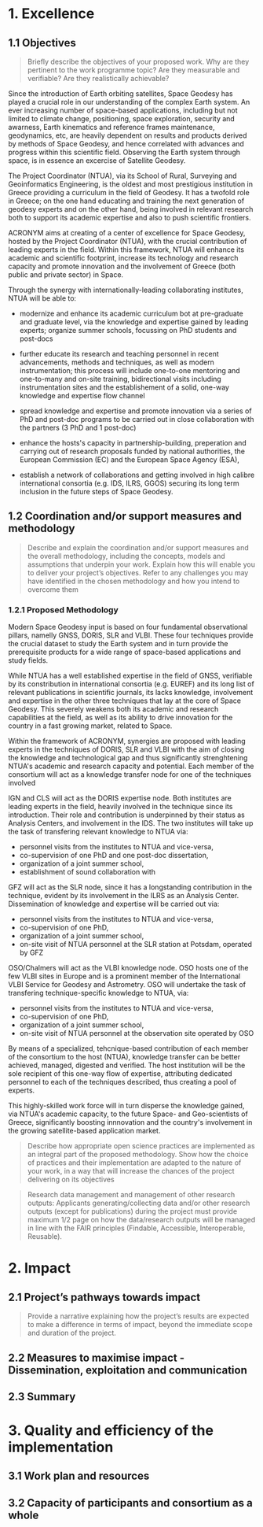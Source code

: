 # 1. Excellence

## 1.1 Objectives 

> Briefly describe the objectives of your proposed work. Why are they pertinent 
> to the work programme topic? Are they measurable and verifiable? Are they 
> realistically achievable?

Since the introduction of Earth orbiting satellites, Space Geodesy has played 
a crucial role in our understanding of the complex Earth system. An ever increasing 
number of space-based applications, including but not limited to climate change, 
positioning, space exploration, security and awarness, Earth kinematics and reference
frames maintenance, geodynamics, etc, are heavily dependent on results and products 
derived by methods of Space Geodesy, and hence correlated with advances and 
progress within this scientific field. Observing the Earth system through space, is 
in essence an excercise of Satellite Geodesy.

The Project Coordinator (NTUA), via its School of Rural, Surveying and Geoinformatics 
Engineering, is the oldest and most prestigious institution in Greece providing 
a curriculum in the field of Geodesy. It has a twofold role in Greece; on the one 
hand educating and training the next generation of geodesy experts and on the 
other hand, being involved in relevant research both to support its academic expertise 
and also to push scientific frontiers.

ACRONYM aims at creating of a center of excellence for Space Geodesy, hosted 
by the Project Coordinator (NTUA), with the crucial contribution of leading experts 
in the field. Within this framework, NTUA will enhance its academic and scientific 
footprint, increase its technology and research capacity and promote innovation 
and the involvement of Greece (both public and private sector) in Space.

Through the synergy with internationally-leading collaborating institutes, NTUA 
will be able to:

* modernize and enhance its academic curriculum bot at pre-graduate and graduate 
  level, via the knowledge and expertise gained by leading experts; organize 
  summer schools, focussing on PhD students and post-docs 

* further educate its research and teaching personnel in recent advancements, 
  methods and techniques, as well as modern instrumentation; this process 
  will include one-to-one mentoring and one-to-many and on-site training, 
  bidirectional visits including instrumentation sites and the establishement 
  of a solid, one-way knowledge and expertise flow channel

* spread knowledge and expertise and promote innovation via a series of 
  PhD and post-doc programs to be carried out in close collaboration with 
  the partners (3 PhD and 1 post-doc)

* enhance the hosts's capacity in partnership-building, preperation and 
  carrying out of research proposals funded by national authorities, the 
  European Commission (EC) and the European Space Agency (ESA),

* establish a network of collaborations and getting involved in high calibre 
  international consortia (e.g. IDS, ILRS, GGOS) securing its long term 
  inclusion in the future steps of Space Geodesy.


## 1.2 Coordination and/or support measures and methodology

> Describe and explain the coordination and/or support measures and the overall 
> methodology, including the concepts, models and assumptions that underpin your 
> work. Explain how this will enable you to deliver your project’s objectives. 
> Refer to any challenges you may have identified in the chosen methodology and 
> how you intend to overcome them 

### 1.2.1 Proposed Methodology

Modern Space Geodesy input is based on four fundamental observational pillars, 
namelly GNSS, DORIS, SLR and VLBI. These four techniques provide the crucial dataset 
to study the Earth system and in turn provide the prerequisite products for 
a wide range of space-based applications and study fields.

While NTUA has a well established expertise in the field of GNSS, verifiable by 
its constribution in international consortia (e.g. EUREF) and its long list of 
relevant publications in scientific journals, its lacks knowledge, involvement and 
expertise in the other three techniques that lay at the core of Space Geodesy.
This severely weakens both its academic and research capabilities at the field, as 
well as its ability to drive innovation for the country in a fast growing market, 
related to Space.

Within the framework of ACRONYM, synergies are proposed with leading experts in the 
techniques of DORIS, SLR and VLBI with the aim of closing the knowledge and technological 
gap and thus significantly strenghtening NTUA's academic and research capacity 
and potential. Each member of the consortium will act as a knowledge transfer node 
for one of the techniques involved

IGN and CLS will act as the DORIS expertise node. Both institutes are leading 
experts in the field, heavily involved in the technique since its introduction. 
Their role and contribution is underpinned by their status as Analysis Centers, 
and involvement in the IDS. The two institutes will take up the task of transfering 
relevant knowledge to NTUA via:
* personnel visits from the institutes to NTUA and vice-versa,
* co-supervision of one PhD and one post-doc dissertation,
* organization of a joint summer school,
* establishment of sound collaboration with

GFZ will act as the SLR node, since it has a longstanding contribution in the 
technique, evident by its involvement in the ILRS as an Analysis Center. Dissemination 
of knowledge and expertise will be carried out via:
* personnel visits from the institutes to NTUA and vice-versa,
* co-supervision of one PhD,
* organization of a joint summer school,
* on-site visit of NTUA personnel at the SLR station at Potsdam, operated by GFZ

OSO/Chalmers will act as the VLBI knowledge node. OSO hosts one of the few VLBI 
sites in Europe and is a prominent member of the International VLBI Service for 
Geodesy and Astrometry. OSO will undertake the task of transfering technique-specific 
knowledge to NTUA, via:
* personnel visits from the institutes to NTUA and vice-versa,
* co-supervision of one PhD,
* organization of a joint summer school,
* on-site visit of NTUA personnel at the observation site operated by OSO 

By means of a specialized, tehcnique-based contribution of each member of the 
consortium to the host (NTUA), knowledge transfer can be better achieved, managed,
digested and verified. The host institution will be the sole recipient of this 
one-way flow of expertise, attributing dedicated personnel to each of the techniques 
described, thus creating a pool of experts.

This highly-skilled work force will in turn disperse the knowledge gained, via 
NTUA's academic capacity, to the future Space- and Geo-scientists of Greece, 
significantly boosting innnovation and the country's involvement in the growing 
satellite-based application market.

> Describe how appropriate open science practices are implemented as an integral 
> part of the proposed methodology. Show how the choice of practices and their 
> implementation are adapted to the nature of your work, in a way that will 
> increase the chances of the project delivering on its objectives

> Research data management and management of other research outputs: Applicants 
> generating/collecting data and/or other research outputs (except for publications) 
> during the project must provide maximum 1/2 page on how the data/research 
> outputs will be managed in line with the FAIR principles (Findable, Accessible, 
> Interoperable, Reusable).

# 2. Impact

## 2.1 Project’s pathways towards impact

> Provide a narrative explaining how the project’s results are expected to 
> make a difference in terms of impact, beyond the immediate scope and duration 
> of the project.

## 2.2 Measures to maximise impact - Dissemination, exploitation and communication

## 2.3 Summary

# 3. Quality and efficiency of the implementation

## 3.1 Work plan and resources

## 3.2 Capacity of participants and consortium as a whole

